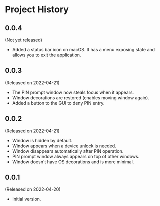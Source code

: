 # Project History

## 0.0.4

(Not yet released)

* Added a status bar icon on macOS. It has a menu exposing state and
  allows you to exit the application.

## 0.0.3

(Released on 2022-04-21)

* The PIN prompt window now steals focus when it appears.
* Window decorations are restored (enables moving window again).
* Added a button to the GUI to deny PIN entry.

## 0.0.2

(Released on 2022-04-21)

* Window is hidden by default.
* Window appears when a device unlock is needed.
* Window disappears automatically after PIN operation.
* PIN prompt window always appears on top of other windows.
* Window doesn't have OS decorations and is more minimal.

## 0.0.1

(Released on 2022-04-20)

* Initial version.
